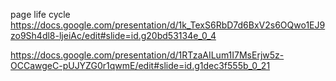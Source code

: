 page life cycle  
https://docs.google.com/presentation/d/1k_TexS6RbD7d6BxV2s6OQwo1EJ9zo9Sh4dl8-ljeiAc/edit#slide=id.g20bd53134e_0_4

https://docs.google.com/presentation/d/1RTzaAILum1I7MsErjw5z-OCCawgeC-pUJYZG0r1qwmE/edit#slide=id.g1dec3f555b_0_21
